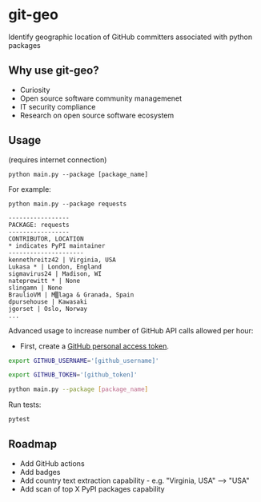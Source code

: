# git-geo
Identify geographic location of GitHub committers associated with python packages

## Why use git-geo?
- Curiosity
- Open source software community managemenet
- IT security compliance
- Research on open source software ecosystem

## Usage

(requires internet connection)

```python main.py --package [package_name]```

For example:

```python main.py --package requests```

```
-----------------
PACKAGE: requests
-----------------
CONTRIBUTOR, LOCATION
* indicates PyPI maintainer
---------------------
kennethreitz42 | Virginia, USA
Lukasa * | London, England
sigmavirus24 | Madison, WI
nateprewitt * | None
slingamn | None
BraulioVM | M▒laga & Granada, Spain
dpursehouse | Kawasaki
jgorset | Oslo, Norway
...
```

Advanced usage to increase number of GitHub API calls allowed per hour:

- First, create a [GitHub personal access token](https://docs.github.com/en/github/authenticating-to-github/creating-a-personal-access-token).

```bash
export GITHUB_USERNAME='[github_username]'
```

```bash
export GITHUB_TOKEN='[github_token]'
```

```bash
python main.py --package [package_name]
```

Run tests:

```bash
pytest
```

## Roadmap

- Add GitHub actions
- Add badges
- Add country text extraction capability - e.g. "Virginia, USA" --> "USA"
- Add scan of top X PyPI packages capability
